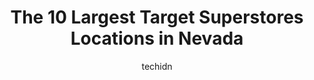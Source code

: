 ---
layout: ampstory
image: https://i0.wp.com/paketmu.com/wp-content/uploads/2023/06/target-0-in-nevada-1686370161.jpeg?resize=640,853
author: techidn
featured: false
description: Explore the diverse Target Superstore scene in Nevada, home to an incredible selection of 10 establishments catering to every taste. Whether youre in search of iconic favorites or undiscove
title: The 10 Largest Target Superstores Locations in Nevada
cover:
   title: The 10 Largest Target Superstores Locations in Nevada
   subtitle: RICKPATE
   background: https://paketmu.com/wp-content/uploads/2023/06/target-0-in-nevada-1686370161.jpeg

pages: 
 - layout: thirds
   top: <h1>#1 Target</h1>
   bottom: "<p>My go to location for clothes detergent,  Epson salt, toilet paper,  organic %100 cotton tampons and more! They have sales 5 panties for $20. Fresh clean baskets abs chec</p>"
   background: https://paketmu.com/wp-content/uploads/2023/06/target-1-in-nevada-1686370162.jpeg
   backgroundblur: true
 - layout: thirds
   top: <h1>#2 Target</h1>
   bottom: "<p>As big-box stores go, this one is extraordinarily safety conscious. From the moment you walk into this Target located on Blue Diamond Rd., you notice the security kiosks </p>"
   background: https://paketmu.com/wp-content/uploads/2023/06/target-2-in-nevada-1686370163.jpeg
   cta:
      link: https://paketmu.com/the-10-largest-target-superstores-locations-in-nevada/
      text: The 10 Largest Target Superstores Locations in Nevada
 - layout: thirds
   top: <h1>#3 Target</h1>
   bottom: "<p>Its a nice store on the outside but the inside is horrible, the lighting sucks, its very dark inside and gloomy, and hard to see in some parts of the store, it is s</p>"
   background: https://paketmu.com/wp-content/uploads/2023/06/target-3-in-nevada-1686370164.jpeg
   cta:
      link: https://paketmu.com/the-10-largest-target-superstores-locations-in-nevada/
      text: The 10 Largest Target Superstores Locations in Nevada
 - layout: thirds
   top: <h1>#4 Target</h1>
   bottom: "<p>3210 N Tenaya Way, Las Vegas, NV 89129, United States</p>"
   background: https://images.unsplash.com/photo-1546497974-b213c9efb599?ixlib=rb-4.0.3&ixid=MnwxMjA3fDB8MHxwaG90by1wYWdlfHx8fGVufDB8fHx8&auto=format&fit=crop&w=640&h=853&q=80
   cta:
      link: https://paketmu.com/the-10-largest-target-superstores-locations-in-nevada/
      text: The 10 Largest Target Superstores Locations in Nevada
 - layout: thirds
   top: <h1>#5 Target</h1>
   bottom: "<p>4155 S Grand Canyon Dr, Las Vegas, NV 89147, United States</p>"
   background: https://images.unsplash.com/photo-1533998839656-76f5e4b2bccb?ixlib=rb-4.0.3&ixid=MnwxMjA3fDB8MHxwaG90by1wYWdlfHx8fGVufDB8fHx8&auto=format&fit=crop&w=640&h=853&q=80
   cta:
      link: https://paketmu.com/the-10-largest-target-superstores-locations-in-nevada/
      text: The 10 Largest Target Superstores Locations in Nevada
 - layout: thirds
   top: <h1>#6 Target</h1>
   bottom: "<p>6371 N Decatur Blvd, Las Vegas, NV 89130, United States</p>"
   background: https://images.unsplash.com/photo-1608501821300-4f99e58bba77?ixlib=rb-4.0.3&ixid=MnwxMjA3fDB8MHxwaG90by1wYWdlfHx8fGVufDB8fHx8&auto=format&fit=crop&w=640&h=853&q=80
   cta:
      link: https://paketmu.com/the-10-largest-target-superstores-locations-in-nevada/
      text: The 10 Largest Target Superstores Locations in Nevada
 - layout: thirds
   top: <h1>#7 Target</h1>
   bottom: "<p>3550 S Rainbow Blvd, Las Vegas, NV 89103, United States</p>"
   background: https://images.unsplash.com/photo-1527066579998-dbbae57f45ce?ixlib=rb-4.0.3&ixid=MnwxMjA3fDB8MHxwaG90by1wYWdlfHx8fGVufDB8fHx8&auto=format&fit=crop&w=640&h=853&q=80
   cta:
      link: https://paketmu.com/the-10-largest-target-superstores-locations-in-nevada/
      text: The 10 Largest Target Superstores Locations in Nevada
 - layout: thirds
   middle: Continue reading...
   background: https://images.unsplash.com/photo-1552083974-186346191183?ixlib=rb-4.0.3&ixid=MnwxMjA3fDB8MHxwaG90by1wYWdlfHx8fGVufDB8fHx8&auto=format&fit=crop&w=640&h=853&q=80
   cta:
      link: https://paketmu.com/the-10-largest-target-superstores-locations-in-nevada/
      text: The 10 Largest Target Superstores Locations in Nevada
      
---